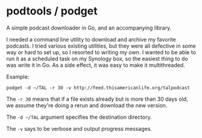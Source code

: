 # podtools / podget

A simple podcast downloader in Go, and an accompanying library.

I needed a command line utility to download and archive my favorite podcasts.
I tried various existing utilities, but they were all defective in some way or
hard to set up, so I resorted to writing my own. I wanted to be able to run it
as a scheduled task on my Synology box, so the easiest thing to do was write it
in Go. As a side effect, it was easy to make it multithreaded.

Example:

    podget -d ~/TAL -r 30 -v http://feed.thisamericanlife.org/talpodcast

The `-r 30` means that if a file exists already but is more than 30 days 
old, we assume they're doing a rerun and download the new version.

The `-d ~/TAL` argument specifies the destination directory.

The `-v` says to be verbose and output progress messages.

